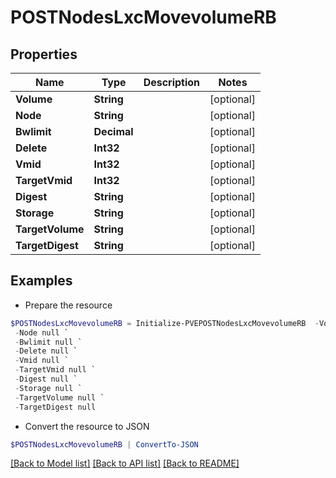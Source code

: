 # POSTNodesLxcMovevolumeRB
## Properties

Name | Type | Description | Notes
------------ | ------------- | ------------- | -------------
**Volume** | **String** |  | [optional] 
**Node** | **String** |  | [optional] 
**Bwlimit** | **Decimal** |  | [optional] 
**Delete** | **Int32** |  | [optional] 
**Vmid** | **Int32** |  | [optional] 
**TargetVmid** | **Int32** |  | [optional] 
**Digest** | **String** |  | [optional] 
**Storage** | **String** |  | [optional] 
**TargetVolume** | **String** |  | [optional] 
**TargetDigest** | **String** |  | [optional] 

## Examples

- Prepare the resource
```powershell
$POSTNodesLxcMovevolumeRB = Initialize-PVEPOSTNodesLxcMovevolumeRB  -Volume null `
 -Node null `
 -Bwlimit null `
 -Delete null `
 -Vmid null `
 -TargetVmid null `
 -Digest null `
 -Storage null `
 -TargetVolume null `
 -TargetDigest null
```

- Convert the resource to JSON
```powershell
$POSTNodesLxcMovevolumeRB | ConvertTo-JSON
```

[[Back to Model list]](../README.md#documentation-for-models) [[Back to API list]](../README.md#documentation-for-api-endpoints) [[Back to README]](../README.md)

